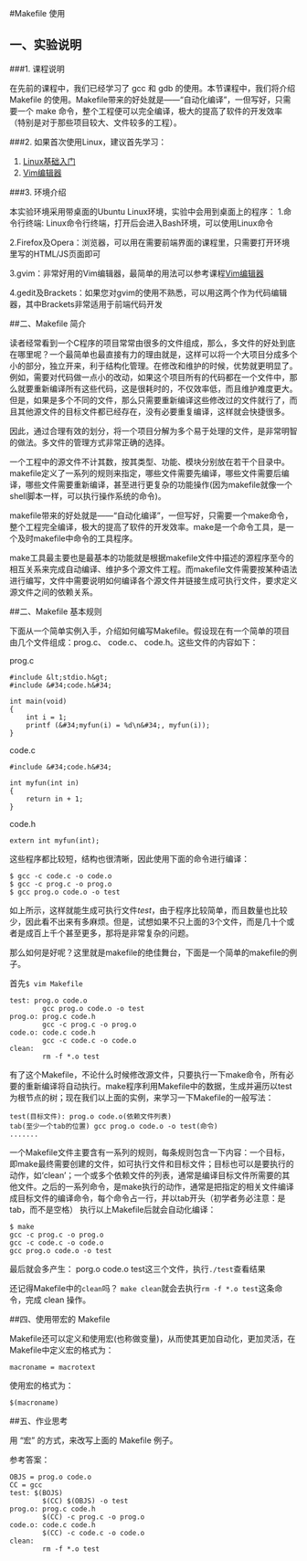 
#Makefile 使用

## 一、实验说明

###1. 课程说明

在先前的课程中，我们已经学习了 gcc 和 gdb 的使用。本节课程中，我们将介绍 Makefile 的使用。Makefile带来的好处就是——“自动化编译”，一但写好，只需要一个 make 命令，整个工程便可以完全编译，极大的提高了软件的开发效率（特别是对于那些项目较大、文件较多的工程）。

###2. 如果首次使用Linux，建议首先学习：

1. [Linux基础入门](http://www.shiyanlou.com/courses/1)
2. [Vim编辑器](http://www.shiyanlou.com/courses/2)

###3. 环境介绍

本实验环境采用带桌面的Ubuntu Linux环境，实验中会用到桌面上的程序：
1.命令行终端: Linux命令行终端，打开后会进入Bash环境，可以使用Linux命令 

2.Firefox及Opera：浏览器，可以用在需要前端界面的课程里，只需要打开环境里写的HTML/JS页面即可 

3.gvim：非常好用的Vim编辑器，最简单的用法可以参考课程[Vim编辑器](http://www.shiyanlou.com/courses/2) 

4.gedit及Brackets：如果您对gvim的使用不熟悉，可以用这两个作为代码编辑器，其中Brackets非常适用于前端代码开发 

##二、Makefile 简介

读者经常看到一个C程序的项目常常由很多的文件组成，那么，多文件的好处到底在哪里呢？一个最简单也最直接有力的理由就是，这样可以将一个大项目分成多个小的部分，独立开来，利于结构化管理。在修改和维护的时候，优势就更明显了。例如，需要对代码做一点小的改动，如果这个项目所有的代码都在一个文件中，那么就要重新编译所有这些代码，这是很耗时的，不仅效率低，而且维护难度更大。但是，如果是多个不同的文件，那么只需要重新编译这些修改过的文件就行了，而且其他源文件的目标文件都已经存在，没有必要重复编译，这样就会快捷很多。

因此，通过合理有效的划分，将一个项目分解为多个易于处理的文件，是非常明智的做法。多文件的管理方式非常正确的选择。

一个工程中的源文件不计其数，按其类型、功能、模块分别放在若干个目录中。makefile定义了一系列的规则来指定，哪些文件需要先编译，哪些文件需要后编译，哪些文件需要重新编译，甚至进行更复杂的功能操作(因为makefile就像一个shell脚本一样，可以执行操作系统的命令)。

makefile带来的好处就是——“自动化编译”，一但写好，只需要一个make命令，整个工程完全编译，极大的提高了软件的开发效率。make是一个命令工具，是一个及时makefile中命令的工具程序。

make工具最主要也是最基本的功能就是根据makefile文件中描述的源程序至今的相互关系来完成自动编译、维护多个源文件工程。而makefile文件需要按某种语法进行编写，文件中需要说明如何编译各个源文件并链接生成可执行文件，要求定义源文件之间的依赖关系。

##二、Makefile 基本规则

下面从一个简单实例入手，介绍如何编写Makefile。假设现在有一个简单的项目由几个文件组成：prog.c、 code.c、 code.h。这些文件的内容如下：

prog.c
```
#include &lt;stdio.h&gt;
#include &#34;code.h&#34;
    
int main(void)
{
    int i = 1;      
    printf (&#34;myfun(i) = %d\n&#34;, myfun(i));
}
```    

code.c
```
#include &#34;code.h&#34;

int myfun(int in)
{
    return in + 1;
}
```    

code.h
```
extern int myfun(int);
```

这些程序都比较短，结构也很清晰，因此使用下面的命令进行编译：
```
$ gcc -c code.c -o code.o
$ gcc -c prog.c -o prog.o
$ gcc prog.o code.o -o test
```

如上所示，这样就能生成可执行文件*test*，由于程序比较简单，而且数量也比较少，因此看不出来有多麻烦。但是，试想如果不只上面的3个文件，而是几十个或者是成百上千个甚至更多，那将是非常复杂的问题。

那么如何是好呢？这里就是makefile的绝佳舞台，下面是一个简单的makefile的例子。

首先`$ vim Makefile`

```
test: prog.o code.o
        gcc prog.o code.o -o test
prog.o: prog.c code.h
        gcc -c prog.c -o prog.o
code.o: code.c code.h
        gcc -c code.c -o code.o
clean:
        rm -f *.o test
```

有了这个Makefile，不论什么时候修改源文件，只要执行一下make命令，所有必要的重新编译将自动执行。make程序利用Makefile中的数据，生成并遍历以test为根节点的树；现在我们以上面的实例，来学习一下Makefile的一般写法：

```
test(目标文件): prog.o code.o(依赖文件列表)
tab(至少一个tab的位置) gcc prog.o code.o -o test(命令)
.......
```

一个Makefile文件主要含有一系列的规则，每条规则包含一下内容：一个目标，即make最终需要创建的文件，如可执行文件和目标文件；目标也可以是要执行的动作，如‘clean’；一个或多个依赖文件的列表，通常是编译目标文件所需要的其他文件。之后的一系列命令，是make执行的动作，通常是把指定的相关文件编译成目标文件的编译命令，每个命令占一行，并以tab开头（初学者务必注意：是tab，而不是空格）
执行以上Makefile后就会自动化编译：

```
$ make
gcc -c prog.c -o prog.o
gcc -c code.c -o code.o
gcc prog.o code.o -o test
```

最后就会多产生： porg.o code.o test这三个文件，执行`./test`查看结果

还记得Makefile中的`clean`吗？ `make clean`就会去执行`rm -f *.o test`这条命令，完成 clean 操作。

##四、使用带宏的 Makefile

Makefile还可以定义和使用宏(也称做变量)，从而使其更加自动化，更加灵活，在Makefile中定义宏的格式为：

```
macroname = macrotext
```

使用宏的格式为：
```
$(macroname)
```



##五、作业思考

用 “宏” 的方式，来改写上面的 Makefile 例子。

参考答案：

```
OBJS = prog.o code.o
CC = gcc
test: $(BOJS)
        $(CC) $(OBJS) -o test
prog.o: prog.c code.h
        $(CC) -c prog.c -o prog.o
code.o: code.c code.h
        $(CC) -c code.c -o code.o
clean:
        rm -f *.o test
```

